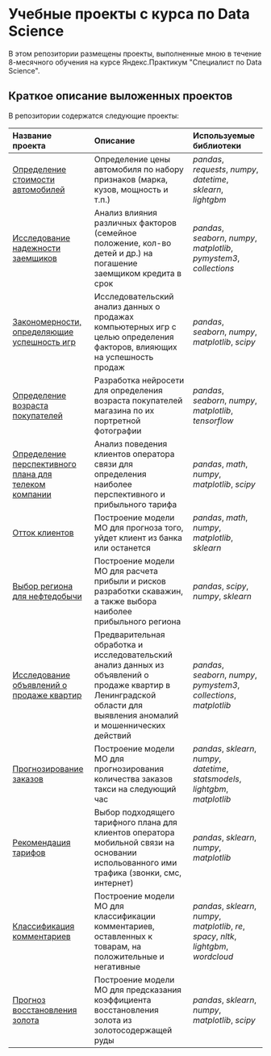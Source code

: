 # Учебные проекты с курса по Data Science

В этом репозитории размещены проекты, выполненные мною в течение 8-месячного обучения на курсе Яндекс.Практикум "Специалист по Data Science".

## Краткое описание выложенных проектов

В репозитории содержатся следующие проекты:

| Название проекта | Описание | Используемые библиотеки | 
| :---------------------- | :---------------------- | :---------------------- |
| [Определение стоимости автомобилей](regression_for_car_prices) | Определение цены автомобиля по набору признаков (марка, кузов, мощность и т.п.)| *pandas*, *requests*, *numpy*, *datetime*, *sklearn*, *lightgbm* |
| [Исследование надежности заемщиков](credit_score_analysis) | Анализ влияния различных факторов (семейное положение, кол-во детей и др.) на погашение заемщиком кредита в срок | *pandas*, *seaborn*, *numpy*, *matplotlib*, *pymystem3*, *collections* |
| [Закономерности, определяющие успешность игр](eda_for_computer_games) | Исследовательский анализ данных о продажах компьютерных игр с целью определения факторов, влияющих на успешность продаж | *pandas*, *seaborn*, *numpy*, *matplotlib*, *scipy* |
| [Определение возраста покупателей](age_recognition) | Разработка нейросети для определения возраста покупателей магазина по их портретной фотографии | *pandas*, *seaborn*, *numpy*, *matplotlib*, *tensorflow* |
| [Определение перспективного плана для телеком компании](service_plan_comparison) | Анализ поведения клиентов оператора связи для определения наиболее перспективного и прибыльного тарифа | *pandas*, *math*, *numpy*, *matplotlib*, *scipy* |
| [Отток клиентов](churn_prognosis) | Построение модели МО для прогноза того, уйдет клиент из банка или останется | *pandas*, *math*, *numpy*, *matplotlib*, *sklearn* |
| [Выбор региона для нефтедобычи](mining_site_choice) | Построение модели МО для расчета прибыли и рисков разработки скаважин, а также выбора наиболее прибыльного региона | *pandas*, *scipy*, *numpy*, *sklearn* |
| [Исследование объявлений о продаже квартир](real_estate_listing_analysis) | Предварительная обработка и исследовательский анализ данных из объявлений о продаже квартир в Ленинградской области для выявления аномалий и мошеннических действий | *pandas*, *seaborn*, *numpy*,  *pymystem3*, *collections*, *matplotlib*|
| [Прогнозирование заказов](orders_prognosis) | Построение модели МО для прогнозирования количества заказов такси на следующий час | *pandas*, *sklearn*, *numpy*, *datetime*, *statsmodels*, *lightgbm*, *matplotlib* |
| [Рекомендация тарифов](service_plan_recommendation) | Выбор подходящего тарифного плана для клиентов оператора мобильной связи на основании испольованного ими трафика (звонки, смс, интернет) | *pandas*, *sklearn*, *numpy*, *matplotlib* |
| [Классификация комментариев](comment_classification) | Построение модели МО для классификации комментариев, оставленных к товарам, на положительные и негативные | *pandas*, *sklearn*, *numpy*, *matplotlib*, *re*, *spacy*, *nltk*, *lightgbm*, *wordcloud* |
| [Прогноз восстановления золота](gold_recovery) | Построение модели МО для предсказания коэффициента восстановления золота из золотосодержащей руды | *pandas*, *sklearn*, *numpy*, *matplotlib*, *scipy* |